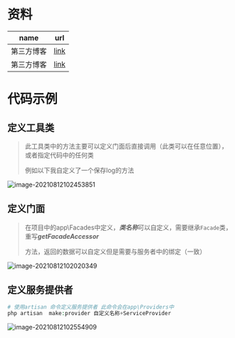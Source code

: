 # 资料

| name       | url                                                          |
| ---------- | ------------------------------------------------------------ |
| 第三方博客 | [link](https://ziruchu.com/art/23)                           |
| 第三方博客 | [link](https://www.qianjinyike.com/laravel-%e6%a0%b8%e5%bf%83%e6%a6%82%e5%bf%b5%ef%bc%88%e6%9c%8d%e5%8a%a1%e5%ae%b9%e5%99%a8%e3%80%81%e6%9c%8d%e5%8a%a1%e6%8f%90%e4%be%9b%e8%80%85%e3%80%81facades%e3%80%81contracts%e3%80%81%e8%be%85/) |



#  代码示例

##  定义工具类

> 此工具类中的方法主要可以定义门面后直接调用（此类可以在任意位置），或者指定代码中的任何类
>
> 例如以下我自定义了一个保存log的方法

![image-20210812102453851](https://yaoliuyang-blog-images.oss-cn-beijing.aliyuncs.com/blogImages/image-20210812102453851.png)

## 定义门面

> 在项目中的app\Facades中定义，***类名称***可以自定义，需要继承`Facade`类，重写***getFacadeAccessor***
>
> 方法，返回的数据可以自定义但是需要与服务者中的绑定（一致）

![image-20210812102020349](https://yaoliuyang-blog-images.oss-cn-beijing.aliyuncs.com/blogImages/image-20210812102020349.png)





## 定义服务提供者

```php
# 使用artisan 命令定义服务提供者 此命令会在app\Providers中
php artisan  make:provider 自定义名称+ServiceProvider    
```

![image-20210812102554909](https://yaoliuyang-blog-images.oss-cn-beijing.aliyuncs.com/blogImages/image-20210812102554909.png)
